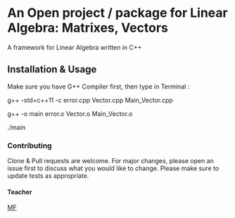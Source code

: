 # An Open project / package for Linear Algebra: Matrixes, Vectors

A framework for Linear Algebra written in C++

## Installation & Usage
Make sure you have G++ Compiler first, then type in Terminal :

  g++ -std=c++11 -c error.cpp Vector.cpp Main_Vector.cpp

  g++ -o main error.o Vector.o Main_Vector.o

  ./main

### Contributing
Clone & Pull requests are welcome. For major changes, please open an issue first to discuss what you would like to change.
Please make sure to update tests as appropriate.

#### Teacher

[MF](http://www.math.univ-montp2.fr/~marche/enseignement.html)
